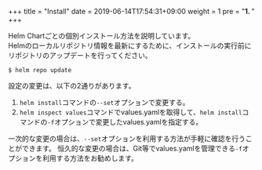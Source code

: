 +++
title = "Install"
date = 2019-06-14T17:54:31+09:00
weight = 1
pre = "<b>1. </b>"
+++

Helm Chartごとの個別インストール方法を説明しています。  
Helmのローカルリポジトリ情報を最新にするために、インストールの実行前にリポジトリのアップデートを行ってください。
```text
$ helm repo update
```

設定の変更は、以下の2通りがあります。

1. `helm install`コマンドの`--set`オプションで変更する。
2. `helm inspect values`コマンドでvalues.yamlを取得して、`helm install`コマンドの`-f`オプションで変更したvalues.yamlを指定する。

一次的な変更の場合は、`--set`オプションを利用する方法が手軽に確認を行うことができます。 恒久的な変更の場合は、Git等でvalues.yamlを管理できる`-f`オプションを利用する方法をお勧めします。